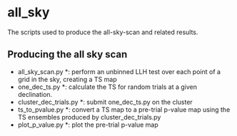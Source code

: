 # all_sky

The scripts used to produce the all-sky-scan and related results.

## Producing the all sky scan

* all_sky_scan.py
*: perform an unbinned LLH test over each point of a grid in the sky, creating a TS map
* one_dec_ts.py
*: calculate the TS for random trials at a given declination.
* cluster_dec_trials.py
*: submit one_dec_ts.py on the cluster 
* ts_to_pvalue.py
*: convert a TS map to a pre-trial p-value map using the TS ensembles produced by cluster_dec_trials.py
* plot_p_value.py
*: plot the pre-trial p-value map

